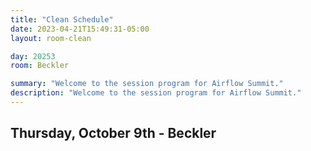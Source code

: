 ```yaml
---
title: "Clean Schedule"
date: 2023-04-21T15:49:31-05:00
layout: room-clean

day: 20253
room: Beckler

summary: "Welcome to the session program for Airflow Summit."
description: "Welcome to the session program for Airflow Summit."
---
```


## Thursday, October 9th - Beckler